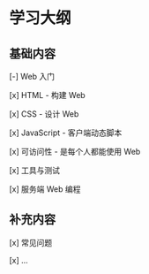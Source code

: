 # 学习大纲

## 基础内容

[-] Web 入门  

[x] HTML - 构建 Web  

[x] CSS - 设计 Web  

[x] JavaScript - 客户端动态脚本  

[x] 可访问性 - 是每个人都能使用 Web  

[x] 工具与测试  

[x] 服务端 Web 编程  

## 补充内容 

[x] 常见问题  

[x] ...